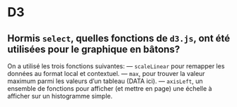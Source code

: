 # D3

## Hormis ```select```, quelles fonctions de ```d3.js```, ont été utilisées pour le graphique en bâtons?

 On a utilisé les trois fonctions suivantes:
    — ```scaleLinear``` pour remapper les données au format local et contextuel. 
    — ```max```, pour trouver la valeur maximum parmi les valeurs d’un tableau (DATA ici).
    — ```axisLeft```, un ensemble de fonctions pour afficher (et mettre en page) une échelle à afficher sur un histogramme simple. 